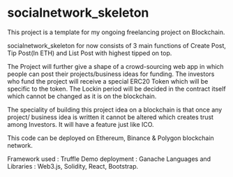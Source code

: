 # socialnetwork_skeleton

This project is a template for my ongoing freelancing project on Blockchain. 

socialnetwork_skeleton for now consists of 3 main functions of Create Post, Tip Post(In ETH) and List Post with highest tipped on top.

The Project will further give a shape of a crowd-sourcing web app in which people can post their projects/business ideas for funding. The investors who fund the project will receive a special ERC20 Token which will be specific to the token. The Lockin period will be decided in the contract itself which cannot be changed as it is on the blockchain.

The speciality of building this project idea on a blockchain is that once any project/ business idea is written it cannot be altered which creates trust among Investors. It will have a feature just like ICO. 

This code can be deployed on Ethereum, Binance & Polygon blockchain network.

Framework used : Truffle
Demo deployment : Ganache
Languages and Libraries : Web3.js, Solidity, React, Bootstrap.



